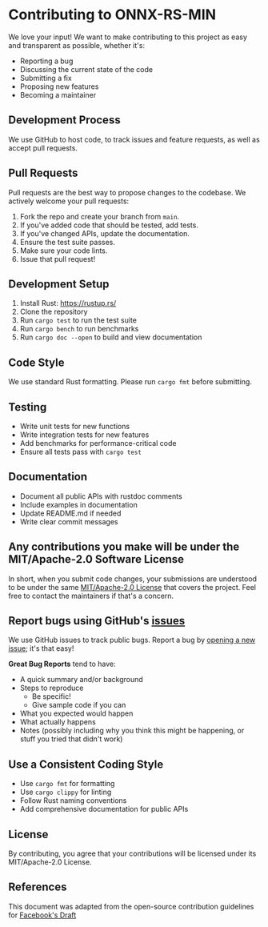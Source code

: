 # Contributing to ONNX-RS-MIN

We love your input! We want to make contributing to this project as easy and transparent as possible, whether it's:

- Reporting a bug
- Discussing the current state of the code
- Submitting a fix
- Proposing new features
- Becoming a maintainer

## Development Process

We use GitHub to host code, to track issues and feature requests, as well as accept pull requests.

## Pull Requests

Pull requests are the best way to propose changes to the codebase. We actively welcome your pull requests:

1. Fork the repo and create your branch from `main`.
2. If you've added code that should be tested, add tests.
3. If you've changed APIs, update the documentation.
4. Ensure the test suite passes.
5. Make sure your code lints.
6. Issue that pull request!

## Development Setup

1. Install Rust: https://rustup.rs/
2. Clone the repository
3. Run `cargo test` to run the test suite
4. Run `cargo bench` to run benchmarks
5. Run `cargo doc --open` to build and view documentation

## Code Style

We use standard Rust formatting. Please run `cargo fmt` before submitting.

## Testing

- Write unit tests for new functions
- Write integration tests for new features
- Add benchmarks for performance-critical code
- Ensure all tests pass with `cargo test`

## Documentation

- Document all public APIs with rustdoc comments
- Include examples in documentation
- Update README.md if needed
- Write clear commit messages

## Any contributions you make will be under the MIT/Apache-2.0 Software License

In short, when you submit code changes, your submissions are understood to be under the same [MIT/Apache-2.0 License](LICENSE) that covers the project. Feel free to contact the maintainers if that's a concern.

## Report bugs using GitHub's [issues](https://github.com/yourusername/onnx-rs-min/issues)

We use GitHub issues to track public bugs. Report a bug by [opening a new issue](https://github.com/yourusername/onnx-rs-min/issues/new); it's that easy!

**Great Bug Reports** tend to have:

- A quick summary and/or background
- Steps to reproduce
  - Be specific!
  - Give sample code if you can
- What you expected would happen
- What actually happens
- Notes (possibly including why you think this might be happening, or stuff you tried that didn't work)

## Use a Consistent Coding Style

* Use `cargo fmt` for formatting
* Use `cargo clippy` for linting
* Follow Rust naming conventions
* Add comprehensive documentation for public APIs

## License

By contributing, you agree that your contributions will be licensed under its MIT/Apache-2.0 License.

## References

This document was adapted from the open-source contribution guidelines for [Facebook's Draft](https://github.com/facebook/draft-js/blob/a9316a723f9e918afde44dea68b5f9f39b7d9b00/CONTRIBUTING.md)
